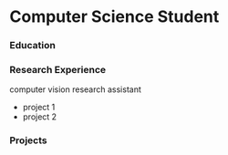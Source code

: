 # Computer Science Student
### Education

### Research Experience
computer vision research assistant
- project 1
- project 2

### Projects
  

